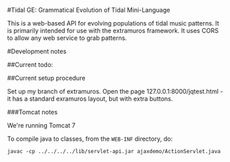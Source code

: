 #Tidal GE: Grammatical Evolution of Tidal Mini-Language

This is a web-based API for evolving populations of tidal music patterns. It is primarily intended for use with the extramuros framework. It uses CORS to allow any web service to grab patterns. 





#Development notes

##Current todo:



##Current setup procedure

Set up my branch of extramuros. Open the page 127.0.0.1:8000/jqtest.html - it has a standard exramuros layout, but with extra buttons. 


###Tomcat notes

We're running Tomcat 7

To compile java to classes, from the ```WEB-INF``` directory,  do:

	javac -cp ../../../../lib/servlet-api.jar ajaxdemo/ActionServlet.java 
	
	
	
	
